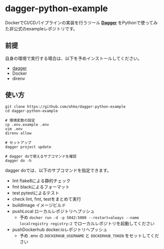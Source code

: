 # dagger-python-example

DockerでCI/CDパイプラインの実装を行うツール **[Dagger](https://dagger.io/)** をPythonで使ってみた非公式のexampleレポジトリです。

## 前提

自身の環境で実行する場合は、以下を予めインストールしてください。

- [dagger](https://docs.dagger.io/1200/local-dev)
- Docker
- direnv

## 使い方

```
git clone https://github.com/ohke/dagger-python-example
cd dagger-python-example

# 環境変数の設定
cp .env.example .env
vim .env
direnv allow

# セットアップ
dagger project update

# dagger doで使えるサブコマンドを確認
dagger do -h
```

dagger doでは、以下のサブコマンドを指定できます。

- lint flake8による静的チェック
- fmt blackによるフォーマット
- test pytestによるテスト
- check lint, fmt, testをまとめて実行
- buildImage イメージビルド
- pushLocal ローカルレポジトリへプッシュ
  - 予め `docker run -d -p 5042:5000 --restart=always --name localregistry registry:2` でローカルレポジトリを起動してください
- pushDockerhub docker.ioレポジトリへプッシュ
  - 予め .env の `DOCKERHUB_USERNAME` と `DOCKERHUB_TOKEN` をセットしてください
